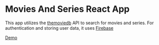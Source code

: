 # Movies And Series React App
This app utilizes the <a href="https://www.themoviedb.org" target="_blank">themoviedb</a> API to search for movies and series.
For authentication and storing user data, it uses <a href="https://firebase.google.com" target="_blank">Firebase</a>

<a href="https://lists-fa5ab.web.app" target="_blank">Demo</a>
